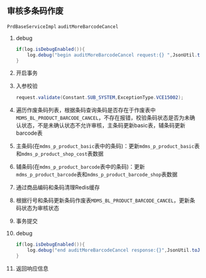 ## 审核多条码作废

`PrdBaseServiceImpl`  `auditMoreBarcodeCancel`

1. debug

   ```java
   if(log.isDebugEnabled()){
       log.debug("begin auditMoreBarcodeCancel request:{} ",JsonUtil.toJson(request));
   }
   ```

2. 开启事务

3. 入参校验

   ```java
   request.validate(Constant.SUB_SYSTEM,ExceptionType.VCE15002);
   ```

4. 遍历作废条码列表，根据条码查询条码是否存在于作废表中`MDMS_BL_PRODUCT_BARCODE_CANCEL`，不存在报错，校验条码状态是否为未确认状态，不是未确认状态不允许审核，主条码更新basic表，辅条码更新barcode表

5. 主条码(在`mdms_p_product_basic`表中的条码)：更新`mdms_p_product_basic`表和`mdms_p_product_shop_cost`表数据

6. 辅条码(在`mdms_p_product_barcode`表中的条码)：更新`mdms_p_product_barcode`表和`mdms_p_product_barcode_shop`表数据

7. 通过商品编码和条码清理Redis缓存

8. 根据行号和条码更新条码作废表`MDMS_BL_PRODUCT_BARCODE_CANCEL`，更新条码状态为审核状态

9. 事务提交

10. debug

    ```java
    if(log.isDebugEnabled()){
        log.debug("end auditMoreBarcodeCancel response:{}",JsonUtil.toJson(response));
    }
    ```

11. 返回响应信息